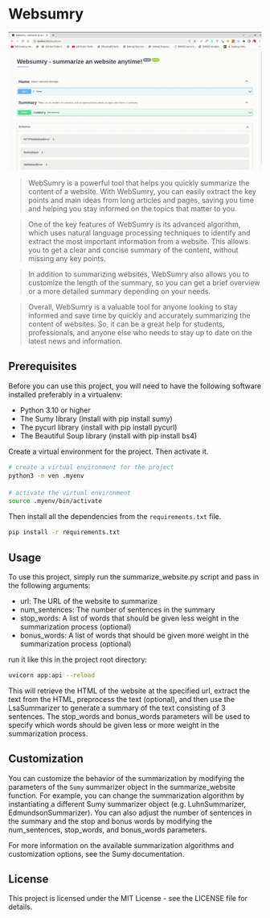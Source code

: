 # Websumry

![websumry](./websumry.gif)

> WebSumry is a powerful tool that helps you quickly summarize the content of a website. With WebSumry, you can easily extract the key points and main ideas from long articles and pages, saving you time and helping you stay informed on the topics that matter to you.

> One of the key features of WebSumry is its advanced algorithm, which uses natural language processing techniques to identify and extract the most important information from a website. This allows you to get a clear and concise summary of the content, without missing any key points.

> In addition to summarizing websites, WebSumry also allows you to customize the length of the summary, so you can get a brief overview or a more detailed summary depending on your needs.

> Overall, WebSumry is a valuable tool for anyone looking to stay informed and save time by quickly and accurately summarizing the content of websites. So, it can be a great help for students, professionals, and anyone else who needs to stay up to date on the latest news and information.

## Prerequisites

Before you can use this project, you will need to have the following software installed preferably in a virtualenv:

- Python 3.10 or higher
- The Sumy library (install with pip install sumy)
- The pycurl library (install with pip install pycurl)
- The Beautiful Soup library (install with pip install bs4)

Create a virtual environment for the project. Then activate it.

```bash
# create a virtual environment for the project
python3 -m ven .myenv

# activate the virtual environment
source .myenv/bin/activate
```

Then install all the dependencies from the `requirements.txt` file.

```bash
pip install -r requirements.txt
```

## Usage

To use this project, simply run the summarize_website.py script and pass in the following arguments:

- url: The URL of the website to summarize
- num_sentences: The number of sentences in the summary
- stop_words: A list of words that should be given less weight in the summarization process (optional)
- bonus_words: A list of words that should be given more weight in the summarization process (optional)

run it like this in the project root directory:

```bash
uvicorn app:api --reload
```

This will retrieve the HTML of the website at the specified url, extract the text from the HTML, preprocess the text (optional), and then use the LsaSummarizer to generate a summary of the text consisting of 3 sentences. The stop_words and bonus_words parameters will be used to specify which words should be given less or more weight in the summarization process.

## Customization

You can customize the behavior of the summarization by modifying the parameters of the `Sumy` summarizer object in the summarize_website function. For example, you can change the summarization algorithm by instantiating a different Sumy summarizer object (e.g. LuhnSummarizer, EdmundsonSummarizer). You can also adjust the number of sentences in the summary and the stop and bonus words by modifying the num_sentences, stop_words, and bonus_words parameters.

For more information on the available summarization algorithms and customization options, see the Sumy documentation.

## License

This project is licensed under the MIT License - see the LICENSE file for details.

